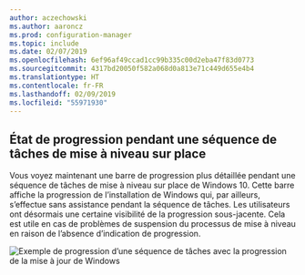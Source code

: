 ```yaml
---
author: aczechowski
ms.author: aaroncz
ms.prod: configuration-manager
ms.topic: include
ms.date: 02/07/2019
ms.openlocfilehash: 6ef96af49ccad1cc99b335c00d2eba47f83d0773
ms.sourcegitcommit: 4317bd20050f582a068d0a813e71c449d655e4b4
ms.translationtype: HT
ms.contentlocale: fr-FR
ms.lasthandoff: 02/09/2019
ms.locfileid: "55971930"
---
```

## <a name="bkmk_ipu"></a> État de progression pendant une séquence de tâches de mise à niveau sur place
<!--3747129-->

Vous voyez maintenant une barre de progression plus détaillée pendant une séquence de tâches de mise à niveau sur place de Windows 10. Cette barre affiche la progression de l’installation de Windows qui, par ailleurs, s’effectue sans assistance pendant la séquence de tâches. Les utilisateurs ont désormais une certaine visibilité de la progression sous-jacente. Cela est utile en cas de problèmes de suspension du processus de mise à niveau en raison de l’absence d’indication de progression.  

![Exemple de progression d’une séquence de tâches avec la progression de la mise à jour de Windows](../../media/3747129-installation-progress.png)

